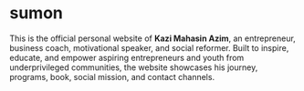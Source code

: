 # sumon
This is the official personal website of **Kazi Mahasin Azim**, an entrepreneur, business coach, motivational speaker, and social reformer. Built to inspire, educate, and empower aspiring entrepreneurs and youth from underprivileged communities, the website showcases his journey, programs, book, social mission, and contact channels.
